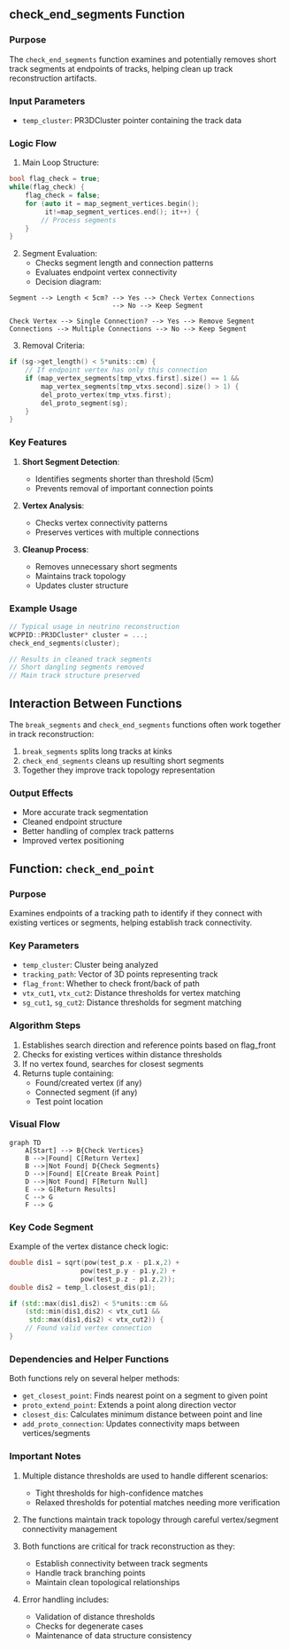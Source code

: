 
## check_end_segments Function

### Purpose
The `check_end_segments` function examines and potentially removes short track segments at endpoints of tracks, helping clean up track reconstruction artifacts.

### Input Parameters
- `temp_cluster`: PR3DCluster pointer containing the track data

### Logic Flow

1. Main Loop Structure:
```cpp
bool flag_check = true;
while(flag_check) {
    flag_check = false;
    for (auto it = map_segment_vertices.begin(); 
         it!=map_segment_vertices.end(); it++) {
        // Process segments
    }
}
```

2. Segment Evaluation:
   - Checks segment length and connection patterns
   - Evaluates endpoint vertex connectivity
   - Decision diagram:

```
Segment --> Length < 5cm? --> Yes --> Check Vertex Connections
                          --> No --> Keep Segment

Check Vertex --> Single Connection? --> Yes --> Remove Segment
Connections --> Multiple Connections --> No --> Keep Segment
```

3. Removal Criteria:
```cpp
if (sg->get_length() < 5*units::cm) {
    // If endpoint vertex has only this connection
    if (map_vertex_segments[tmp_vtxs.first].size() == 1 && 
        map_vertex_segments[tmp_vtxs.second].size() > 1) {
        del_proto_vertex(tmp_vtxs.first);
        del_proto_segment(sg);
    }
}
```

### Key Features

1. **Short Segment Detection**:
   - Identifies segments shorter than threshold (5cm)
   - Prevents removal of important connection points

2. **Vertex Analysis**:
   - Checks vertex connectivity patterns
   - Preserves vertices with multiple connections

3. **Cleanup Process**:
   - Removes unnecessary short segments
   - Maintains track topology
   - Updates cluster structure

### Example Usage

```cpp
// Typical usage in neutrino reconstruction
WCPPID::PR3DCluster* cluster = ...;
check_end_segments(cluster);

// Results in cleaned track segments
// Short dangling segments removed
// Main track structure preserved
```

## Interaction Between Functions

The `break_segments` and `check_end_segments` functions often work together in track reconstruction:

1. `break_segments` splits long tracks at kinks
2. `check_end_segments` cleans up resulting short segments
3. Together they improve track topology representation

### Output Effects

- More accurate track segmentation
- Cleaned endpoint structure
- Better handling of complex track patterns
- Improved vertex positioning

## Function: `check_end_point`

### Purpose 
Examines endpoints of a tracking path to identify if they connect with existing vertices or segments, helping establish track connectivity.

### Key Parameters
- `temp_cluster`: Cluster being analyzed
- `tracking_path`: Vector of 3D points representing track
- `flag_front`: Whether to check front/back of path
- `vtx_cut1`, `vtx_cut2`: Distance thresholds for vertex matching
- `sg_cut1`, `sg_cut2`: Distance thresholds for segment matching

### Algorithm Steps
1. Establishes search direction and reference points based on flag_front
2. Checks for existing vertices within distance thresholds
3. If no vertex found, searches for closest segments
4. Returns tuple containing:
   - Found/created vertex (if any)
   - Connected segment (if any) 
   - Test point location

### Visual Flow
```mermaid
graph TD
    A[Start] --> B{Check Vertices}
    B -->|Found| C[Return Vertex]
    B -->|Not Found| D{Check Segments}
    D -->|Found| E[Create Break Point]
    D -->|Not Found| F[Return Null]
    E --> G[Return Results]
    C --> G
    F --> G
```

### Key Code Segment
Example of the vertex distance check logic:
```cpp
double dis1 = sqrt(pow(test_p.x - p1.x,2) + 
                  pow(test_p.y - p1.y,2) + 
                  pow(test_p.z - p1.z,2));
double dis2 = temp_l.closest_dis(p1);

if (std::max(dis1,dis2) < 5*units::cm && 
    (std::min(dis1,dis2) < vtx_cut1 && 
     std::max(dis1,dis2) < vtx_cut2)) {
    // Found valid vertex connection
}
```

### Dependencies and Helper Functions
Both functions rely on several helper methods:
- `get_closest_point`: Finds nearest point on a segment to given point
- `proto_extend_point`: Extends a point along direction vector
- `closest_dis`: Calculates minimum distance between point and line
- `add_proto_connection`: Updates connectivity maps between vertices/segments

### Important Notes
1. Multiple distance thresholds are used to handle different scenarios:
   - Tight thresholds for high-confidence matches
   - Relaxed thresholds for potential matches needing more verification

2. The functions maintain track topology through careful vertex/segment connectivity management

3. Both functions are critical for track reconstruction as they:
   - Establish connectivity between track segments
   - Handle track branching points
   - Maintain clean topological relationships

4. Error handling includes:
   - Validation of distance thresholds
   - Checks for degenerate cases
   - Maintenance of data structure consistency